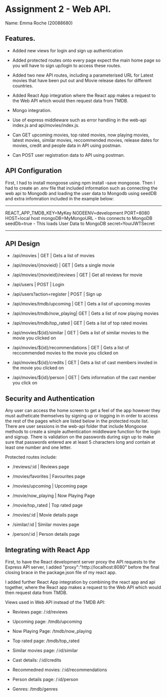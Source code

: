 # Assignment 2 - Web API.

Name: Emma Roche (20088680)

## Features.

 + Added new views for login and sign up authentication 

 + Added protected routes onto every page expect the main home page so you will have to sign up/login to access these routes.

 + Added two new API routes, including a parameterised URL for Latest movies that have been put out and Movie release dates for different countries.

 + Added React App integration where the React app makes a request to the Web API which would then request data from TMDB.

 + Mongo integration.

 + Use of express middleware such as error handling in the web-api index.js and api/movies/index.js.

 + Can GET upcoming movies, top rated movies, now playing movies, latest movies, similar movies, reccommended movies, release dates for movies, credit and people data in API using postman.

 + Can POST user registration data to API using postman.

## API Configuration

First, I had to install mongoose using npm install -save mongoose. Then I had to create an .env file that included information such as connecting the web api to Mongodb and loading the user data to Mongodb using seedDB and extra infomration included in the example below:
______________________

REACT_APP_TMDB_KEY=MyKey
NODEENV=development
PORT=8080
HOST=local host
mongoDB=MyMongoURL - this connects to MongoDB
seedDb=true - This loads User Data to MongoDB
secret=YourJWTSecret
______________________

## API Design

- /api/movies | GET | Gets a list of movies 

- /api/movies/{movieid} | GET | Gets a single movie

- /api/movies/{movieid}/reviews | GET | Get all reviews for movie 

- /api/users | POST | Login

- /api/users?action=register | POST | Sign up

- /api/movies/tmdb/upcoming | GET | Gets a list of upcoming movies

- /api/movies/tmdb/now_playing| GET | Gets a list of now playing movies

- /api/movies/tmdb/top_rated | GET | Gets a list of top rated movies

- /api/movies/${id}/similar | GET | Gets a list of similar movies to the movie you clicked on

- /api/movies/${id}/recommendations | GET | Gets a list of reccommended movies to the movie you clicked on

- /api/movies/${id}/credits | GET | Gets a list of cast members involed in the movie you clicked on

- /api/movies/${id}/person | GET | Gets information of the cast member you click on 

## Security and Authentication

Any user can access the home screen to get a feel of the app however they must autheticate themselves by signing up or logging in in order to access the rest of the pages which are listed below in the protected route list. There are user sessions in the web-api folder that include Mongoose methods to create a simple authentication middleware function for the login and signup. There is validation on the passwords during sign up to make sure that passwords entered are at least 5 characters long and contain at least one number and one letter.

Protected routes include:

- /reviews/:id | Reviews page

- /movies/favorites | Favourites page

- /movies/upcoming | Upcoming page

- /movie/now_playing | Now Playing Page

- /movie/top_rated | Top rated page

- /movies/:id | Movie details page

- /similar/:id | Similar movies page

- /person/:id | Person details page
      
## Integrating with React App

First, to have the React development server proxy the API requests to the Express API server, I added "proxy":"http://localhost:8080" before the final closing brace in the package.json file of my react app.

I added further React App integration by combining the react app and api together, where the React app makes a request to the Web API which would then request data from TMDB.

Views used in Web API instead of the TMDB API:

- Reviews page: /:id/reviews

- Upcoming page: /tmdb/upcoming

- Now Playing Page: /tmdb/now_playing

- Top rated page: /tmdb/top_rated

- Similar movies page: /:id/similar

- Cast details: /:id/credits

- Recommedned movies: /:id/recommendations

- Person details page: /:id/person

- Genres: /tmdb/genres

